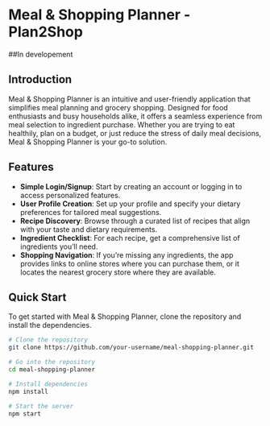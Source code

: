 # Meal & Shopping Planner -Plan2Shop


##In developement

## Introduction

Meal & Shopping Planner is an intuitive and user-friendly application that simplifies meal planning and grocery shopping. Designed for food enthusiasts and busy households alike, it offers a seamless experience from meal selection to ingredient purchase. Whether you are trying to eat healthily, plan on a budget, or just reduce the stress of daily meal decisions, Meal & Shopping Planner is your go-to solution.

## Features

- **Simple Login/Signup**: Start by creating an account or logging in to access personalized features.
- **User Profile Creation**: Set up your profile and specify your dietary preferences for tailored meal suggestions.
- **Recipe Discovery**: Browse through a curated list of recipes that align with your taste and dietary requirements.
- **Ingredient Checklist**: For each recipe, get a comprehensive list of ingredients you’ll need.
- **Shopping Navigation**: If you’re missing any ingredients, the app provides links to online stores where you can purchase them, or it locates the nearest grocery store where they are available.

## Quick Start

To get started with Meal & Shopping Planner, clone the repository and install the dependencies.

```bash
# Clone the repository
git clone https://github.com/your-username/meal-shopping-planner.git

# Go into the repository
cd meal-shopping-planner

# Install dependencies
npm install

# Start the server
npm start
